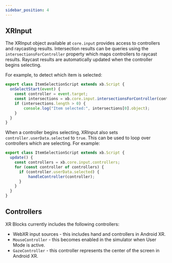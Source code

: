 ```yaml
---
sidebar_position: 4
---
```


## XRInput
The XRInput object available at `core.input` provides access to controllers and raycasting results.
Intersection results can be queries using the `intersectionsForController` property which maps controllers to raycast results.
Raycast results are automatically updated when the controller begins selecting.

For example, to detect which item is selected:
```js
export class ItemSelectionScript extends xb.Script {
  onSelectStart(event) {
    const controller = event.target;
    const intersections = xb.core.input.intersectionsForController(controller);
    if (intersections.length > 0) {
        console.log("Item selected:", intersections[0].object);
    }
  }
}
```

When a controller begins selecting, XRInput also sets `controller.userData.selected` to `true`.
This can be used to loop over controllers which are selecting.
For example:
```js
export class ItemSelectionScript extends xb.Script {
  update() {
    const controllers = xb.core.input.controllers;
    for (const controller of controllers) {
      if (controller.userData.selected) {
          handleController(controller);
      }
    }
  }
}
```

## Controllers

XR Blocks currently includes the following controllers:

* WebXR input sources - this includes hand and controllers in Android XR.
* `MouseController` - this becomes enabled in the simulator when User Mode is active.
* `GazeController` - this controller represents the center of the screen in Android XR.
